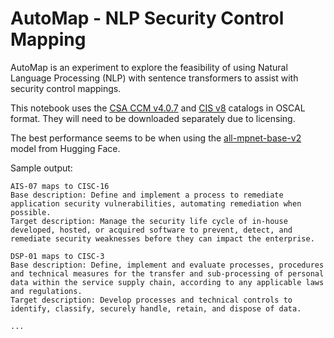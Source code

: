 # AutoMap - NLP Security Control Mapping

AutoMap is an experiment to explore the feasibility of using Natural Language Processing (NLP) with sentence transformers to assist with security control mappings.

This notebook uses the [CSA CCM v4.0.7](https://cloudsecurityalliance.org/artifacts/ccm-machine-readable-bundle-json-yaml-oscal/) and [CIS v8](https://www.cisecurity.org/insights/blog/introducing-the-cis-controls-oscal-repository) catalogs in OSCAL format. They will need to be downloaded separately due to licensing.

The best performance seems to be when using the [all-mpnet-base-v2](https://huggingface.co/sentence-transformers/all-mpnet-base-v2) model from Hugging Face.

Sample output:
```
AIS-07 maps to CISC-16
Base description: Define and implement a process to remediate application security vulnerabilities, automating remediation when possible. 
Target description: Manage the security life cycle of in-house developed, hosted, or acquired software to prevent, detect, and remediate security weaknesses before they can impact the enterprise.

DSP-01 maps to CISC-3
Base description: Define, implement and evaluate processes, procedures and technical measures for the transfer and sub-processing of personal data within the service supply chain, according to any applicable laws and regulations. 
Target description: Develop processes and technical controls to identify, classify, securely handle, retain, and dispose of data.

...
```
